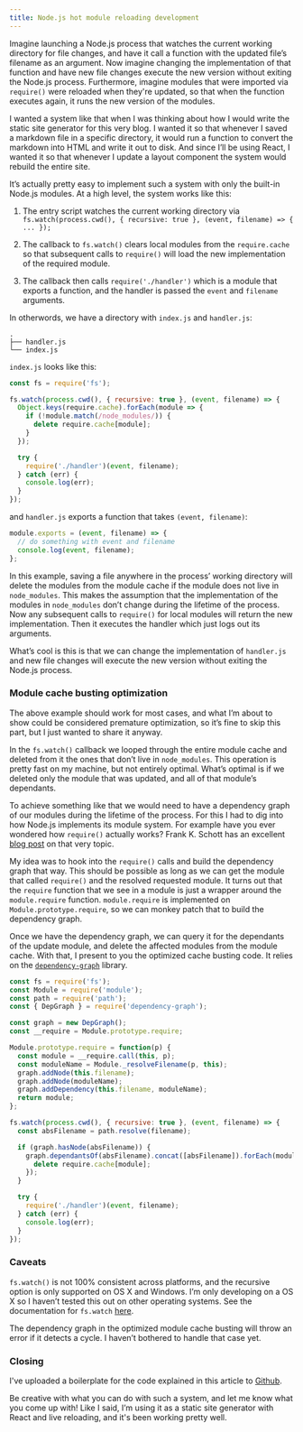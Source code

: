 ```yaml
---
title: Node.js hot module reloading development
---
```

Imagine launching a Node.js process that watches the current working directory
for file changes, and have it call a function with the updated file’s filename
as an argument. Now imagine changing the implementation of that function and
have new file changes execute the new version without exiting the Node.js
process. Furthermore, imagine modules that were imported via `require()` were
reloaded when they're updated, so that when the function executes again, it runs
the new version of the modules.

I wanted a system like that when I was thinking about how I would write the
static site generator for this very blog. I wanted it so that whenever I saved a
markdown file in a specific directory, it would run a function to convert the
markdown into HTML and write it out to disk. And since I’ll be using React, I
wanted it so that whenever I update a layout component the system would rebuild
the entire site.

It’s actually pretty easy to implement such a system with only the built-in
Node.js modules. At a high level, the system works like this:

1. The entry script watches the current working directory via
   `fs.watch(process.cwd(), { recursive: true }, (event, filename) => { ... });`

2. The callback to `fs.watch()` clears local modules from the `require.cache` so
   that subsequent calls to `require()` will load the new implementation of the
   required module.

3. The callback then calls `require('./handler')` which is a module that exports
   a function, and the handler is passed the `event` and `filename` arguments.

In otherwords, we have a directory with `index.js` and `handler.js`:

```
.
├── handler.js
└── index.js
```

`index.js` looks like this:

```js
const fs = require('fs');

fs.watch(process.cwd(), { recursive: true }, (event, filename) => {
  Object.keys(require.cache).forEach(module => {
    if (!module.match(/node_modules/)) {
      delete require.cache[module];
    }
  });

  try {
    require('./handler')(event, filename);
  } catch (err) {
    console.log(err);
  }
});
```

and `handler.js` exports a function that takes `(event, filename)`:

```js
module.exports = (event, filename) => {
  // do something with event and filename
  console.log(event, filename);
};
```

In this example, saving a file anywhere in the process’ working directory will
delete the modules from the module cache if the module does not live in
`node_modules`. This makes the assumption that the implementation of the modules
in `node_modules` don’t change during the lifetime of the process. Now any
subsequent calls to `require()` for local modules will return the new
implementation. Then it executes the handler which just logs out its arguments.

What’s cool is this is that we can change the implementation of `handler.js` and
new file changes will execute the new version without exiting the Node.js
process.

### Module cache busting optimization

The above example should work for most cases, and what I’m about to show could
be considered premature optimization, so it’s fine to skip this part, but I just
wanted to share it anyway.

In the `fs.watch()` callback we looped through the entire module cache and
deleted from it the ones that don’t live in `node_modules`. This operation is
pretty fast on my machine, but not entirely optimal. What’s optimal is if we
deleted only the module that was updated, and all of that module’s dependants.

To achieve something like that we would need to have a dependency graph of our
modules during the lifetime of the process. For this I had to dig into how
Node.js implements its module system. For example have you ever wondered how
`require()` actually works? Frank K. Schott has an excellent [blog post][f] on
that very topic.

My idea was to hook into the `require()` calls and build the dependency graph
that way. This should be possible as long as we can get the module that called
`require()` and the resolved requested module. It turns out that the `require`
function that we see in a module is just a wrapper around the `module.require`
function. `module.require` is implemented on `Module.prototype.require`, so we
can monkey patch that to build the dependency graph.

Once we have the dependency graph, we can query it for the dependants of the
update module, and delete the affected modules from the module cache. With that,
I present to you the optimized cache busting code. It relies on the
[`dependency-graph`][d] library.

```js
const fs = require('fs');
const Module = require('module');
const path = require('path');
const { DepGraph } = require('dependency-graph');

const graph = new DepGraph();
const __require = Module.prototype.require;

Module.prototype.require = function(p) {
  const module = __require.call(this, p);
  const moduleName = Module._resolveFilename(p, this);
  graph.addNode(this.filename);
  graph.addNode(moduleName);
  graph.addDependency(this.filename, moduleName);
  return module;
};

fs.watch(process.cwd(), { recursive: true }, (event, filename) => {
  const absFilename = path.resolve(filename);

  if (graph.hasNode(absFilename)) {
    graph.dependantsOf(absFilename).concat([absFilename]).forEach(module => {
      delete require.cache[module];
    });
  }

  try {
    require('./handler')(event, filename);
  } catch (err) {
    console.log(err);
  }
});
```

### Caveats

`fs.watch()` is not 100% consistent across platforms, and the recursive option
is only supported on OS X and Windows. I’m only developing on a OS X so I
haven’t tested this out on other operating systems. See the documentation for
`fs.watch` [here][w].

The dependency graph in the optimized module cache busting will throw an error
if it detects a cycle. I haven’t bothered to handle that case yet.

### Closing

I've uploaded a boilerplate for the code explained in this article to
[Github][g].

Be creative with what you can do with such a system, and let me know what you
come up with! Like I said, I’m using it as a static site generator with React
and live reloading, and it's been working pretty well.

[d]: https://www.npmjs.com/package/dependency-graph
[f]: http://fredkschott.com/post/2014/06/require-and-the-module-system/
[g]: https://github.com/kentor/node-hot-reloading-boilerplate
[w]: https://nodejs.org/docs/latest/api/fs.html#fs_fs_watch_filename_options_listener
